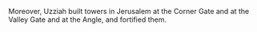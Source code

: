 Moreover, Uzziah built towers in Jerusalem at the Corner Gate and at the Valley Gate and at the Angle, and fortified them.
